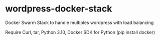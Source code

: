 # wordpress-docker-stack
Docker Swarm Stack to handle multiples wordpress with load balancing

Require Curl, tar, Python 3.10, Docker SDK for Python (pip install docker)